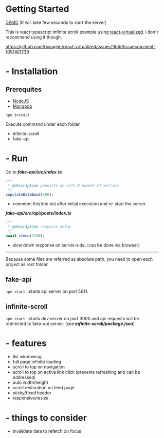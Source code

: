 # Getting Started

<a href="https://sp-infinite-scroll-frontend.herokuapp.com/" target="_blank">DEMO</a> (It will take few seconds to start the server)

This is react typescript infinite scroll example using [react-virtualized](https://github.com/bvaughn/react-virtualized).
I don't recommend using it though.

https://github.com/bvaughn/react-virtualized/issues/1655#issuecomment-1051401739

# - Installation

## Prerequites

- [NodeJS](https://nodejs.org/en/download/)
- [Mongodb](https://www.mongodb.com/try/download/community)

```
npm install
```

Execute command under each folder.

- infinite-scroll
- fake-api

# - Run

Go to **_fake-api/src/index.ts_**

```typescript
/**
 * @description populate db with N number of entries
 */
populateDatabase(500);
```

- comment this line out after initial execution and re-start the server.

**_fake-api/src/api/posts/index.ts_**

```typescript
/**
 * @description response delay
 */
await sleep(1750);
```

- slow down response on server-side. (can be done via browser)

---

Because some files are referred as absolute path, you need to open each project as root folder.

## fake-api

`npm start` : starts api server on port 5611.

## infinite-scroll

`npm start` : starts dev server on port 3000 and api requests will be redirected to fake-api server. (see **_infinite-scroll/package.json_**)

# - features

- list windowing
- full page infinite loading
- scroll to top on navigation
- scroll to top on active link click (prevents refreshing and can be addressed)
- auto width/height
- scroll restoration on feed page
- sticky/fixed header
- responsive/resize

# - things to consider

- invalidate data to refetch on focus
